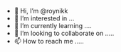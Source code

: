 - 👋 Hi, I’m @roynikk 
- 👀 I’m interested in ...
- 🌱 I’m currently learning ....
- 💞️ I’m looking to collaborate on .....
- 📫 How to reach me .....

<!---
roynikk/roynikk is a ✨ special ✨ repository because its `README.md` (this file) appears on your GitHub profile.
You can click the Preview link to take a look at your changes.
--->
